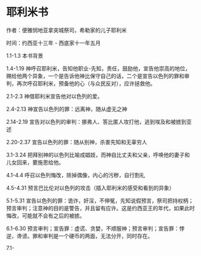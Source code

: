 # 耶利米书

作者：便雅悯地亚拿突城祭司，希勒家的儿子耶利米

时间：约西亚十三年 - 西底家十一年五月

1.1-1.3 本书背景

1.4-1.19 神呼召耶利米，告知他职业-先知，责任，鼓励他，宣告他崇高的地位，赐给他两个异象，一个是告诉他神比保守自己的话，二个是宣告以色列的罪和审判，再次呼召耶利米，预备他的心（与众民反对），应许拯救他。

2.1-2.3 神借耶利米宣告他对以色列的爱。

2.4-2.13 神宣告以色列的罪：远离神，随从虚无之神

2.14-2.19 宣告对以色列的审判：挪弗人、答比匿人攻打他，逃到埃及和被掳到亚述

2.20-2.37 宣告以色列的罪：随从别神，杀害先知和无辜穷人

3.1-3.24 把拜别神的以色列比喻成娼妓，而神自比丈夫和父亲，呼唤他的妻子和儿女回来，要施恩给他。

4.1-4.4 呼召以色列悔改，除掉偶像，内心的污秽，自行割礼

4.5-4.31 预言巴比伦对以色列的攻击（插入耶利米的感受和看到的异象）

5.1-5.31 宣告以色列的罪：诡诈，奸淫，不伸冤，先知说假预言，祭司把持权柄；预言审判；注意神的目的是警告，并且留有应许。这是约西亚王的年代，如果此时悔改，可能就不会有之后的被掳。

6.1-6.30 预言审判；宣告罪：虚谎、贪婪，不顺服神；预言审判；宣告罪：悖逆，谗谤。罪和审判是一个硬币的两面，无法分开，同时存在。

7.1- 